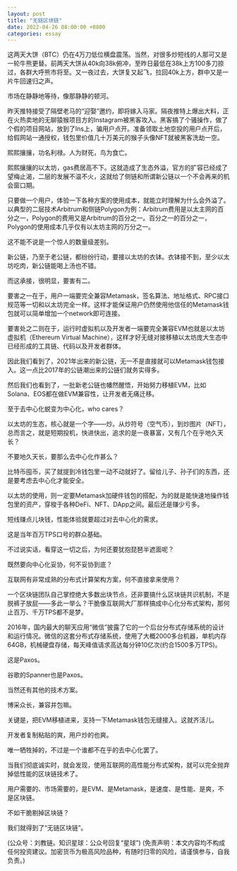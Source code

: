 ```yaml
---
layout: post
title: "无链区块链"
date: 2022-04-26 08:00:00 +0800
categories: essay
---
```


这两天大饼（BTC）仍在4万刀低位横盘震荡。当然，对很多炒短线的人那可又是一轮牛熊更替。前两天大饼从40k向38k俯冲，至昨日最低在38k上方100多刀掠过，各群大呼熊市将至。又一夜过去，大饼复又起飞，拉回40k上方，群中又是一片牛回速归之声。

市场在静静地等待，像那静静的顿河。

昨天推特接受了隔壁老马的“迎娶”邀约，即将嫁入马家。隔夜推特上爆出大料，正在火热卖地的无聊猿猴项目方的Instagram被黑客攻入。黑客搞了个骚操作，做了个假的项目网站，放到了Ins上，骗用户点开。准备领取土地空投的用户点开后，给假网站一通授权，钱包里价值几十万美元的猴子头像NFT就被黑客洗劫一空。

熙熙攘攘，功名利禄。人为财死，鸟为食亡。

熙熙攘攘的以太坊，gas费居高不下。这就造成了生态外溢，官方的扩容已经成了望梅止渴，二层的发展不温不火，这就给了侧链和所谓新公链以一个不会再来的机会窗口期。

只要做一个用户，体验一下各种方案的使用成本，就能立时理解为什么会外溢了。以典型的二层技术Arbitrum和侧链Polygon为例：Arbitrum费用是以太主网的百分之一，Polygon的费用又是Arbitrum的百分之一。百分之一的百分之一，Polygon的使用成本几乎仅有以太坊主网的万分之一。

这不能不说是一个惊人的数量级差别。

新公链，乃至于老公链，都纷纷行动，要接以太坊的衣钵。衣钵接不到，至少以太坊吃肉，新公链能喝上汤也不错。

而这承接，很明显，要害有二。

要害之一在于，用户一端要完全兼容Metamask，签名算法、地址格式、RPC接口规范等一切和以太坊完全一样。这样才能保证用户仍然使用他信任的Metamask钱包就可以简单增加一个network即可连接。

要害处之二则在于，运行时虚拟机以及开发者一端要完全兼容EVM也就是以太坊虚拟机（Ethereum Virtual Machine），这样才好无缝对接移植以太坊庞大生态中已经形成的工具链、代码以及开发者群体。

因此我们看到了，2021年出来的新公链，无一不是直接就可以Metamask钱包接入。这一点比2017年的公链潮出来的公链们就务实得多。

然后我们也看到了，一批新老公链也幡然醒悟，开始努力移植EVM，比如Solana、EOS都在做EVM兼容性，让开发者无痛迁移。

至于去中心化蜕变为中心化，who cares？

以太坊的生态，核心就是一个字——炒。从炒符号（空气币），到炒图片（NFT），总而言之，就是短期投机，快进快出，追求的是一夜暴富，又有几个在乎地久天长？

不要地久天长，要那么去中心化作甚么？

比特币囤币，买了就提到冷钱包里一动不动就好了。留给儿子、孙子们的东西，还是要考虑去中心化才能安全。

以太坊的使用，则一定要Metamask加硬件钱包的搭配，为的就是能快速地操作钱包里的资产，穿梭于各种DeFi、NFT、DApp之间。最后还是赚少亏多。

短线赚点儿块钱，性能体验就要超过对去中心化的需求。

这是当年百万TPS口号的群众基础。

不过说实话，看穿这一切之后，为何还要犹抱琵琶半遮面呢？

既然要向中心化妥协，何不妥协到底？

互联网有非常成熟的分布式计算架构方案，何不直接拿来使用？

一个区块链团队自己掌控绝大多数出块节点，还非要搞什么区块链共识机制，不是脱裤子放屁——多此一举么？干脆像互联网大厂那样搞成中心化分布式架构，那何止百万、千万TPS都不是梦。

2016年，国内最大的聊天应用“微信”披露了它的一个后台分布式存储系统的设计和运行情况。微信的这套分布式存储系统，使用了大概2000多台机器，单机内存64GB，机械硬盘存储，每天峰值请求高达每分钟10亿次(约合1500多万TPS)。

这是Paxos。

谷歌的Spanner也是Paxos。

当然还有其他的技术方案。

博采众长，兼容并包嘛。

关键是，把EVM移植进来，支持一下Metamask钱包无缝接入。这就齐活儿。

开发者复制粘贴的爽，用户炒的也爽。

唯一牺牲掉的，不过是一个谁都不在乎的去中心化罢了。

当我们彻底诚实时，就会发现，使用互联网的高性能分布式架构，就可以完全抛弃掉低性能的区块链技术了。

用户需要的、市场需要的，是EVM、是Metamask，是速度、是性能、是爽，不是区块链。

不如干脆剔掉区块链？

我们就得到了“无链区块链”。

(公众号：刘教链。知识星球：公众号回复“星球”)
(免责声明：本文内容均不构成任何投资建议。加密货币为极高风险品种，有随时归零的风险，请谨慎参与，自我负责。)